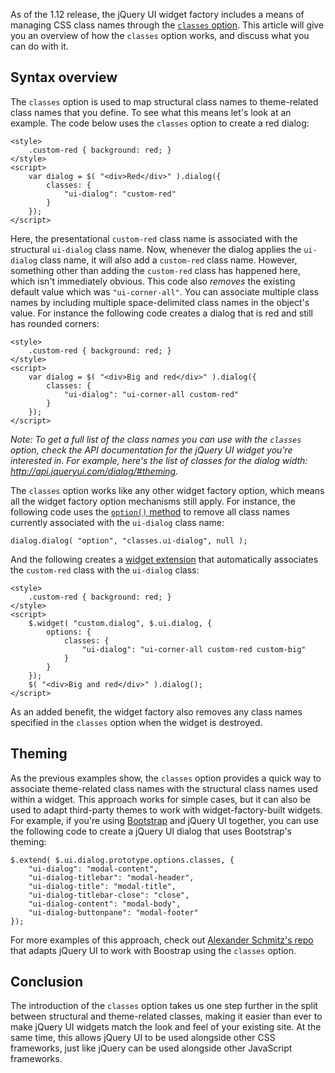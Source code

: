 <script>{
	"title": "Using the classes Option",
	"level": "advanced"
}</script>

As of the 1.12 release, the jQuery UI widget factory includes a means of managing CSS class names through the [`classes` option](http://api.jqueryui.com/jquery.widget/#option-classes). This article will give you an overview of how the `classes` option works, and discuss what you can do with it.

## Syntax overview

The `classes` option is used to map structural class names to theme-related class names that you define. To see what this means let's look at an example. The code below uses the `classes` option to create a red dialog:

```
<style>
	.custom-red { background: red; }
</style>
<script>
	var dialog = $( "<div>Red</div>" ).dialog({
		classes: {
			"ui-dialog": "custom-red"
		}
	});
</script>
```

Here, the presentational `custom-red` class name is associated with the structural `ui-dialog` class name. Now, whenever the dialog applies the `ui-dialog` class name, it will also add a `custom-red` class name. However, something other than adding the `custom-red` class has happened here, which isn't immediately obvious. This code also _removes_ the existing default value which was `"ui-corner-all"`. You can associate multiple class names by including multiple space-delimited class names in the object's value. For instance the following code creates a dialog that is red and still has rounded corners:

```
<style>
	.custom-red { background: red; }
</style>
<script>
	var dialog = $( "<div>Big and red</div>" ).dialog({
		classes: {
			"ui-dialog": "ui-corner-all custom-red"
		}
	});
</script>
```

_Note: To get a full list of the class names you can use with the `classes` option, check the API documentation for the jQuery UI widget you're interested in. For example, here's the list of classes for the dialog width: <http://api.jqueryui.com/dialog/#theming>._

The `classes` option works like any other widget factory option, which means all the widget factory option mechanisms still apply. For instance, the following code uses the [`option()` method](http://api.jqueryui.com/jquery.widget/#method-option) to remove all class names currently associated with the `ui-dialog` class name:

```
dialog.dialog( "option", "classes.ui-dialog", null );
```

And the following creates a [widget extension](http://learn.jquery.com/jquery-ui/widget-factory/extending-widgets/) that automatically associates the `custom-red` class with the `ui-dialog` class:

```
<style>
	.custom-red { background: red; }
</style>
<script>
	$.widget( "custom.dialog", $.ui.dialog, {
		options: {
			classes: {
				"ui-dialog": "ui-corner-all custom-red custom-big"
			}
		}
	});
	$( "<div>Big and red</div>" ).dialog();
</script>
```

As an added benefit, the widget factory also removes any class names specified in the `classes` option when the widget is destroyed.

## Theming

As the previous examples show, the `classes` option provides a quick way to associate theme-related class names with the structural class names used within a widget. This approach works for simple cases, but it can also be used to adapt third-party themes to work with widget-factory-built widgets. For example, if you're using [Bootstrap](http://getbootstrap.com/) and jQuery UI together, you can use the following code to create a jQuery UI dialog that uses Bootstrap's theming:

```
$.extend( $.ui.dialog.prototype.options.classes, {
	"ui-dialog": "modal-content",
	"ui-dialog-titlebar": "modal-header",
	"ui-dialog-title": "modal-title",
	"ui-dialog-titlebar-close": "close",
	"ui-dialog-content": "modal-body",
	"ui-dialog-buttonpane": "modal-footer"
});
```

For more examples of this approach, check out [Alexander Schmitz's repo](https://github.com/arschmitz/jqueryui-bootstrap-adapter) that adapts jQuery UI to work with Boostrap using the `classes` option.

## Conclusion

The introduction of the `classes` option takes us one step further in the split between structural and theme-related classes, making it easier than ever to make jQuery UI widgets match the look and feel of your existing site. At the same time, this allows jQuery UI to be used alongside other CSS frameworks, just like jQuery can be used alongside other JavaScript frameworks.
